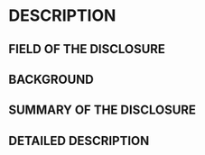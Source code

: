# DESCRIPTION

## FIELD OF THE DISCLOSURE

## BACKGROUND

## SUMMARY OF THE DISCLOSURE

## DETAILED DESCRIPTION

